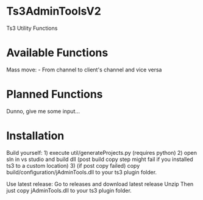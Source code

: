 # Ts3AdminToolsV2
Ts3 Utility Functions

# Available Functions

Mass move:
	- From channel to client's channel and vice versa

# Planned Functions
Dunno, give me some input...

# Installation

Build yourself:
	1) execute util/generateProjects.py (requires python)
	2) open sln in vs studio and build dll (post build copy step might fail if you installed ts3 to a custom location)
	3) (if post copy failed) copy build/configuration/jAdminTools.dll to your ts3 plugin folder.


Use latest release:
	Go to releases and download latest release
	Unzip
	Then just copy jAdminTools.dll to your ts3 plugin folder.